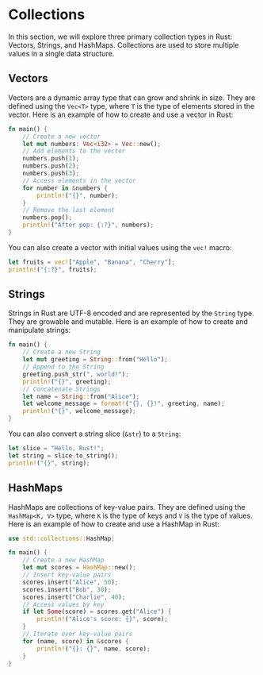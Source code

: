 # Collections
In this section, we will explore three primary collection types in Rust: Vectors, Strings, and HashMaps. Collections are used to store multiple values in a single data structure.

## Vectors
Vectors are a dynamic array type that can grow and shrink in size. They are defined using the `Vec<T>` type, where `T` is the type of elements stored in the vector.
Here is an example of how to create and use a vector in Rust:

```rust
fn main() {
    // Create a new vector
    let mut numbers: Vec<i32> = Vec::new();
    // Add elements to the vector
    numbers.push(1);
    numbers.push(2);
    numbers.push(3);
    // Access elements in the vector
    for number in &numbers {
        println!("{}", number);
    }
    // Remove the last element
    numbers.pop();
    println!("After pop: {:?}", numbers);
}
```

You can also create a vector with initial values using the `vec!` macro:

```rust
let fruits = vec!["Apple", "Banana", "Cherry"];
println!("{:?}", fruits);
```

## Strings
Strings in Rust are UTF-8 encoded and are represented by the `String` type. They are growable and mutable. Here is an example of how to create and manipulate strings:
```rust
fn main() {
    // Create a new String
    let mut greeting = String::from("Hello");
    // Append to the String
    greeting.push_str(", world!");
    println!("{}", greeting);
    // Concatenate Strings
    let name = String::from("Alice");
    let welcome_message = format!("{}, {}!", greeting, name);
    println!("{}", welcome_message);
}
```

You can also convert a string slice (`&str`) to a `String`:

```rust
let slice = "Hello, Rust!";
let string = slice.to_string();
println!("{}", string);
```
## HashMaps
HashMaps are collections of key-value pairs. They are defined using the `HashMap<K, V>` type, where `K` is the type of keys and `V` is the type of values. Here is an example of how to create and use a HashMap in Rust:
```rust
use std::collections::HashMap;

fn main() {
    // Create a new HashMap
    let mut scores = HashMap::new();
    // Insert key-value pairs
    scores.insert("Alice", 50);
    scores.insert("Bob", 30);
    scores.insert("Charlie", 40);
    // Access values by key
    if let Some(score) = scores.get("Alice") {
        println!("Alice's score: {}", score);
    }
    // Iterate over key-value pairs
    for (name, score) in &scores {
        println!("{}: {}", name, score);
    }
}
```
